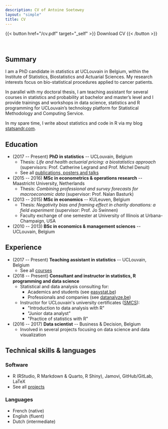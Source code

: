 ```yaml
---
description: CV of Antoine Soetewey
layout: "simple"
title: CV
---
```


{{< button href="/cv.pdf" target="_self" >}}
Download CV
{{< /button >}}

<br>

## Summary

I am a PhD candidate in statistics at UCLouvain in Belgium, within the Institute of Statistics, Biostatistics and Actuarial Sciences. My research interests focus on bio-statistical procedures applied to cancer patients.

In parallel with my doctoral thesis, I am teaching assistant for several courses in statistics and probability at bachelor and master’s level and I provide trainings and workshops in data science, statistics and R programming for UCLouvain’s technology platform for Statistical Methodology and Computing Service.

In my spare time, I write about statistics and code in R via my blog [statsandr.com](https://statsandr.com/).

## Education

- (2017 -- Present) **PhD in statistics** -- UCLouvain, Belgium
  + Thesis: *Life and health actuarial pricing: a biostatistics approach* (supervisors: Prof. Catherine Legrand and Prof. Michel Denuit)
  + See all [publications, posters and talks](https://antoinesoetewey.com/research/)
- (2015 -- 2016) **MSc in econometrics & operations research** -- Maastricht University, Netherlands 
  + Thesis: *Combining professional and survey forecasts for macroeconomic data* (supervisor: Prof. Nalan Basturk)
- (2013 -- 2015) **MSc in economics** -- KULeuven, Belgium
  + Thesis: *Negativity bias and framing effect in charity donations: a field experiment* (supervisor: Prof. Jo Swinnen)
  + Faculty exchange of one semester at University of Illinois at Urbana-Champaign, USA
- (2010 -- 2013) **BSc in economics & management sciences** -- UCLouvain, Belgium

## Experience

- (2017 -- Present) **Teaching assistant in statistics** -- UCLouvain, Belgium
  + See all [courses](https://antoinesoetewey.com/teaching/)
- (2018 -- Present) **Consultant and instructor in statistics, R programming and data science**
  + Statistical and data analysis consulting for:
    + Academics and students (see [easystat.be](https://easystat.be/))
    + Professionals and companies (see [datanalyze.be](https://datanalyze.be/))
  + Instructor for UCLouvain's university certificates ([SMCS](http://www.uclouvain.be/smcs)):
    + "Introduction to data analysis with R"
    + "Junior data analyst"
    + "Practice of statistics with R"
- (2016 -- 2017) **Data scientist** -- Business & Decision, Belgium
  + Involved in several projects focusing on data science and data visualization

## Technical skills & languages

### Software

- R (RStudio, R Markdown & Quarto, R Shiny), Jamovi, GitHub/GitLab, LaTeX
- See all [projects](https://antoinesoetewey.com/software/)

### Languages

- French (native)
- English (fluent)
- Dutch (intermediate)
